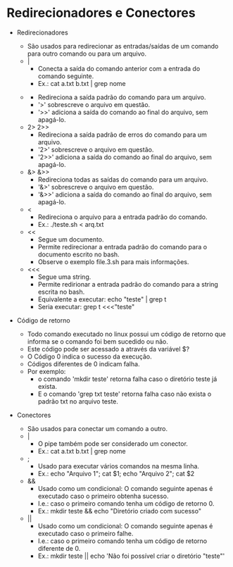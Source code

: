 # Redirecionadores e Conectores


* Redirecionadores
    * São usados para redirecionar as entradas/saídas de um comando para outro comando ou para um arquivo.
    * |
        * Conecta a saída do comando anterior com a entrada do comando seguinte.
        * Ex.: cat a.txt b.txt | grep nome
    * > >>
        * Redireciona a saída padrão do comando para um arquivo.
        * '>' sobrescreve o arquivo em questão.
        * '>>' adiciona a saída do comando ao final do arquivo, sem apagá-lo.
    * 2> 2>>
        * Redireciona a saída padrão de erros do comando para um arquivo.
        * '2>' sobrescreve o arquivo em questão.
        * '2>>' adiciona a saída do comando ao final do arquivo, sem apagá-lo.    
    * &> &>>
        * Redireciona todas as saídas do comando para um arquivo.
        * '&>' sobrescreve o arquivo em questão.
        * '&>>' adiciona a saída do comando ao final do arquivo, sem apagá-lo.        
    * <
        * Redireciona o arquivo para a entrada padrão do comando.
        * Ex.: ./teste.sh < arq.txt
    * <<
        * Segue um documento.
        * Permite redirecionar a entrada padrão do comando para o documento escrito no bash.
        * Observe o exemplo file.3.sh para mais informações.
    * <<<
        * Segue uma string.
        * Permite redirionar a entrada padrão do comando para a string escrita no bash.
        * Equivalente a executar: echo "teste" | grep t
        * Seria executar: grep t <<<"teste"
        


* Código de retorno
    * Todo comando executado no linux possui um código de retorno que informa se o comando foi bem sucedido ou não.
    * Este código pode ser acessado a através da variável $?
    * O Código 0 indica o sucesso da execução.
    * Códigos diferentes de 0 indicam falha.
    * Por exemplo:
        * o comando 'mkdir teste' retorna falha caso o diretório teste já exista.
        * E o comando 'grep txt teste' retorna falha caso não exista o padrão txt no arquivo teste.


* Conectores
    * São usados para conectar um comando a outro.
    * |
        * O pipe também pode ser considerado um conector.
        * Ex.: cat a.txt b.txt | grep nome
    * ;
        * Usado para executar vários comandos na mesma linha.
        * Ex.: echo "Arquivo 1"; cat $1; echo "Arquivo 2"; cat $2
    * &&
        * Usado como um condicional: O comando seguinte apenas é executado caso o primeiro obtenha sucesso.
        * I.e.: caso o primeiro comando tenha um código de retorno 0.
        * Ex.: mkdir teste && echo "Diretório criado com sucesso"
    * ||
        * Usado como um condicional: O comando seguinte apenas é executado caso o primeiro falhe.
        * I.e.: caso o primeiro comando tenha um código de retorno diferente de 0.
        * Ex.: mkdir teste || echo 'Não foi possível criar o diretório "teste"'
